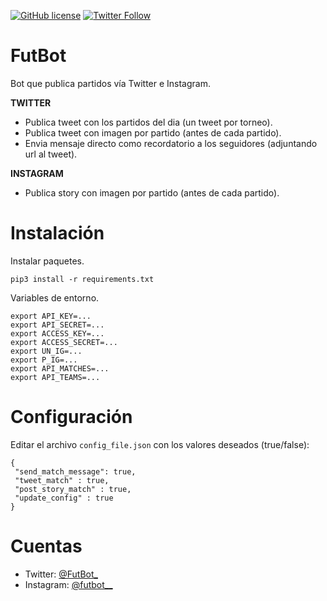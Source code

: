 [![GitHub license](https://img.shields.io/github/license/ljcanales/FutBot)](https://github.com/ljcanales/FutBot/blob/master/LICENSE)
[![Twitter Follow](https://img.shields.io/twitter/follow/FutBot_?style=social)](https://twitter.com/FutBot_)
# FutBot

Bot que publica partidos vía Twitter e Instagram.

**TWITTER**
- Publica tweet con los partidos del dia (un tweet por torneo).
- Publica tweet con imagen por partido (antes de cada partido).
- Envia mensaje directo como recordatorio a los seguidores (adjuntando url al tweet).

**INSTAGRAM**
- Publica story con imagen por partido (antes de cada partido).

# Instalación
Instalar paquetes.
```
pip3 install -r requirements.txt
```
Variables de entorno.
```
export API_KEY=...
export API_SECRET=...
export ACCESS_KEY=...
export ACCESS_SECRET=...
export UN_IG=...
export P_IG=...
export API_MATCHES=...
export API_TEAMS=...
```

# Configuración
Editar el archivo `config_file.json` con los valores deseados (true/false):

```
{
 "send_match_message": true,
 "tweet_match" : true,
 "post_story_match" : true,
 "update_config" : true
}
```

# Cuentas

- Twitter: [@FutBot_](https://twitter.com/FutBot_)
- Instagram: [@futbot__](https://www.instagram.com/futbot__/)



